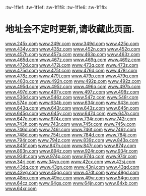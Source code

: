 :tw-1f1ef: :tw-1f1ef: :tw-1f1f8: :tw-1f1e6: :tw-1f1fb:
# 地址会不定时更新,请收藏此页面.
www.245x.com
www.249r.com
www.349d.com
www.425p.com
www.434y.com
www.435z.com
www.452n.com
www.452q.com
www.457h.com
www.457q.com
www.463p.com
www.463z.com
www.465d.com
www.467z.com
www.469q.com
www.469z.com
www.472d.com
www.472j.com
www.473q.com
www.473z.com
www.475d.com
www.475t.com
www.476d.com
www.478r.com
www.478z.com
www.479j.com
www.479p.com
www.479q.com
www.483p.com
www.492n.com
www.492p.com
www.492z.com
www.495d.com
www.495z.com
www.496q.com
www.497b.com
www.497d.com
www.497y.com
www.497z.com
www.498z.com
www.536d.com
www.546z.com
www.547z.com
www.548r.com
www.574q.com
www.634b.com
www.634r.com
www.643n.com
www.643q.com
www.643r.com
www.643z.com
www.645n.com
www.645q.com
www.645y.com
www.647d.com
www.647p.com
www.647q.com
www.674x.com
www.734r.com
www.742r.com
www.743h.com
www.743r.com
www.745r.com
www.745y.com
www.746d.com
www.746r.com
www.746t.com
www.746z.com
www.748d.com
www.754t.com
www.784d.com
www.784j.com
www.794r.com
www.794z.com
www.839z.com
www.843p.com
www.845f.com
www.847n.com
www.847r.com
www.874y.com
www.893n.com
www.894z.com
www.924r.com
www.934r.com
www.934t.com
www.974p.com
www.974q.com
www.974r.com
www.34rj.com
www.34yp.com
www.42cx.com
www.42sj.com
www.43dq.com
www.43gn.com
www.43nj.com
www.43qd.com
www.43yg.com
www.45gq.com
www.47dt.com
www.48gd.com
www.48np.com
www.49nc.com
www.49yr.com
www.54gq.com
www.64cz.com
www.64gs.com
www.64jn.com
www.64xb.com
www.64xr.com
